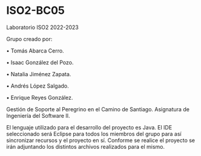 # ISO2-BC05

Laboratorio ISO2 2022-2023


Grupo creado por:

• Tomás Abarca Cerro.

• Isaac González del Pozo.

• Natalia Jiménez Zapata.

• Andrés López Salgado.

• Enrique Reyes González.



Gestión de Soporte al Peregrino en el Camino de Santiago. Asignatura de Ingeniería del Software II.

El lenguaje utilizado para el desarrollo del proyecto es Java. El IDE seleccionado será Eclipse para todos los miembros del grupo para así sincronizar recursos y el proyecto en sí.
Conforme se realice el proyecto se irán adjuntando los distintos archivos realizados para el mismo.


